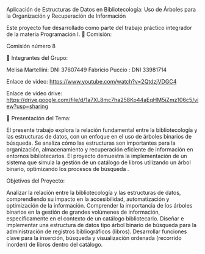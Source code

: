 Aplicación de Estructuras de Datos en Bibliotecología: Uso de Árboles para la Organización y Recuperación de Información

Este proyecto fue desarrollado como parte del trabajo práctico integrador de la materia Programación I.
🏫 Comisión:

Comisión número 8

 👥 Integrantes del Grupo:

Melisa Martellini: DNI 37607449
Fabricio Puccio : DNI 33981714


Enlace de video: https://www.youtube.com/watch?v=2QtdzjVDGC4

Enlace de video drive: https://drive.google.com/file/d/1a7XL8mc7ha258Ko44aEqHM5iZmz106c5/view?usp=sharing


📘 Presentación del Tema:

El presente trabajo explora la relación fundamental entre la bibliotecología y las estructuras de datos, con un enfoque  en el uso de árboles binarios de búsqueda. Se analiza cómo las estructuras son importantes para la organización, almacenamiento y recuperación eficiente de información en entornos bibliotecarios. El proyecto demuestra la implementación de un sistema que simula la gestión de un catálogo de libros utilizando un árbol binario, optimizando los procesos de búsqueda .

 Objetivos del Proyecto:

Analizar la relación entre la bibliotecología y las estructuras de datos, comprendiendo su impacto en la accesibilidad, automatización y optimización de la información.
Comprender la importancia de los árboles binarios en la gestión de grandes volúmenes de información, específicamente en el contexto de un catálogo bibliotecario.
Diseñar e implementar una estructura de datos tipo árbol binario de búsqueda para la administración de registros bibliográficos (libros).
Desarrollar funciones clave para la inserción, búsqueda y visualización ordenada (recorrido inorden) de libros dentro del catálogo.
